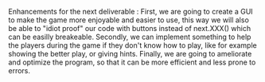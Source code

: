 Enhancements for the next deliverable : 
First, we are going to create a GUI to make the game more enjoyable and easier to use, this way we will also be able to "idiot proof" our code with buttons instead of next.XXX() which can be easilly breakeable.
 Secondly, we can implement something to help the players during the game if they don't know how to play, like for example showing the better play, or giving hints.
 Finally, we are going to ameliorate and optimize the program, so that it can be more efficient and less prone to errors.